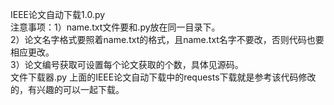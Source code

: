 IEEE论文自动下载1.0.py  
注意事项：1）name.txt文件要和.py放在同一目录下。      
         2）论文名字格式要照着name.txt的格式，且name.txt名字不要改，否则代码也要相应更改。  
         3）论文编号获取可设置每个论文获取的个数，具体见源码。  
文件下载器.py
上面的IEEE论文自动下载中的requests下载就是参考该代码修改的，有兴趣的可以一起下载。
